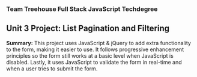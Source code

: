### Team Treehouse Full Stack JavaScript Techdegree

## Unit 3 Project: List Pagination and Filtering

**Summary:** This project uses JavaScript & jQuery to add extra functionality to the form, making it easier to use.  It follows progressive enhancement principles so the form still works at a basic level when JavaScript is disabled.  Lastly, it uses JavaScript to validate the form in real-time and when a user tries to submit the form.